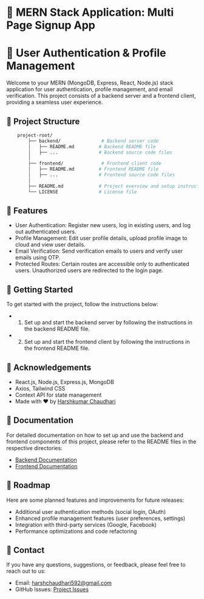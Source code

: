 # 🚀 MERN Stack Application: Multi Page Signup App
# 🔐 User Authentication & Profile Management

Welcome to your MERN (MongoDB, Express, React, Node.js) stack application for user authentication, profile management, and email verification. This project consists of a backend server and a frontend client, providing a seamless user experience.

## 📁 Project Structure

```bash
    project-root/
        ├── backend/               # Backend server code
        │   ├── README.md         # Backend README file
        │   ├── ...               # Backend source code files
        │
        ├── frontend/              # Frontend client code
        │   ├── README.md         # Frontend README file
        │   ├── ...               # Frontend source code files
        │
        ├── README.md             # Project overview and setup instructions
        └── LICENSE               # License file
```

## 🌟 Features

- User Authentication: Register new users, log in existing users, and log out authenticated users.
- Profile Management: Edit user profile details, upload profile image to cloud and view user details.
- Email Verification: Send verification emails to users and verify user emails using OTP.
- Protected Routes: Certain routes are accessible only to authenticated users. Unauthorized users are redirected to the login page.

## 🚀 Getting Started

To get started with the project, follow the instructions below:

- 1.  Set up and start the backend server by following the instructions in the backend README file.
- 2.  Set up and start the frontend client by following the instructions in the frontend README file.

## 🙏 Acknowledgements

- React.js, Node.js, Express.js, MongoDB
- Axios, Tailwind CSS
- Context API for state management
- Made with ❤️ by [Harshkumar Chaudhari](https://github.com/IamHarsh05)

## 📖 Documentation

For detailed documentation on how to set up and use the backend and frontend components of this project, please refer to the README files in the respective directories:

- [Backend Documentation](https://github.com/IamHarsh05/Multi-Page-Login-Sign-Up/tree/main/backend#readme)
- [Frontend Documentation](https://github.com/IamHarsh05/Multi-Page-Login-Sign-Up/tree/main/frontend#readme)

## 🚧 Roadmap

Here are some planned features and improvements for future releases:

- Additional user authentication methods (social login, OAuth)
- Enhanced profile management features (user preferences, settings)
- Integration with third-party services (Google, Facebook)
- Performance optimizations and code refactoring

## 📧 Contact

If you have any questions, suggestions, or feedback, please feel free to reach out to us:

- Email: harshchaudhari592@gmail.com
- GitHub Issues: [Project Issues](https://github.com/IamHarsh05/Multi-Page-Login-Sign-Up/issues)
